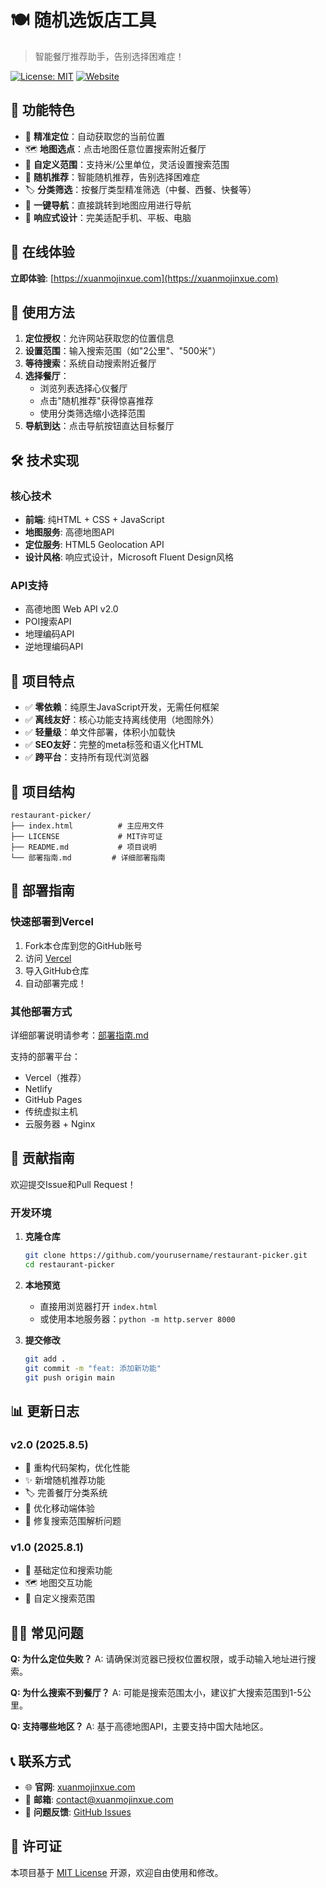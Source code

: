 # 🍽️ 随机选饭店工具

> 智能餐厅推荐助手，告别选择困难症！

[![License: MIT](https://img.shields.io/badge/License-MIT-yellow.svg)](https://opensource.org/licenses/MIT)
[![Website](https://img.shields.io/website?url=https%3A//xuanmojinxue.com)](https://xuanmojinxue.com)

## 🌟 功能特色

- 🎯 **精准定位**：自动获取您的当前位置
- 🗺️ **地图选点**：点击地图任意位置搜索附近餐厅
- 📏 **自定义范围**：支持米/公里单位，灵活设置搜索范围
- 🎲 **随机推荐**：智能随机推荐，告别选择困难症
- 🏷️ **分类筛选**：按餐厅类型精准筛选（中餐、西餐、快餐等）
- 🧭 **一键导航**：直接跳转到地图应用进行导航
- 📱 **响应式设计**：完美适配手机、平板、电脑

## 🚀 在线体验

**立即体验**: [https://xuanmojinxue.com](https://xuanmojinxue.com)

## 📱 使用方法

1. **定位授权**：允许网站获取您的位置信息
2. **设置范围**：输入搜索范围（如"2公里"、"500米"）
3. **等待搜索**：系统自动搜索附近餐厅
4. **选择餐厅**：
   - 浏览列表选择心仪餐厅
   - 点击"随机推荐"获得惊喜推荐
   - 使用分类筛选缩小选择范围
5. **导航到达**：点击导航按钮直达目标餐厅

## 🛠️ 技术实现

### 核心技术
- **前端**: 纯HTML + CSS + JavaScript
- **地图服务**: 高德地图API
- **定位服务**: HTML5 Geolocation API
- **设计风格**: 响应式设计，Microsoft Fluent Design风格

### API支持
- 高德地图 Web API v2.0
- POI搜索API
- 地理编码API
- 逆地理编码API

## 🎯 项目特点

- ✅ **零依赖**：纯原生JavaScript开发，无需任何框架
- ✅ **离线友好**：核心功能支持离线使用（地图除外）
- ✅ **轻量级**：单文件部署，体积小加载快
- ✅ **SEO友好**：完整的meta标签和语义化HTML
- ✅ **跨平台**：支持所有现代浏览器

## 📂 项目结构

```
restaurant-picker/
├── index.html          # 主应用文件
├── LICENSE             # MIT许可证
├── README.md           # 项目说明
└── 部署指南.md         # 详细部署指南
```

## 🚀 部署指南

### 快速部署到Vercel

1. Fork本仓库到您的GitHub账号
2. 访问 [Vercel](https://vercel.com)
3. 导入GitHub仓库
4. 自动部署完成！

### 其他部署方式

详细部署说明请参考：[部署指南.md](./部署指南.md)

支持的部署平台：
- Vercel（推荐）
- Netlify
- GitHub Pages
- 传统虚拟主机
- 云服务器 + Nginx

## 🤝 贡献指南

欢迎提交Issue和Pull Request！

### 开发环境

1. **克隆仓库**
   ```bash
   git clone https://github.com/yourusername/restaurant-picker.git
   cd restaurant-picker
   ```

2. **本地预览**
   - 直接用浏览器打开 `index.html`
   - 或使用本地服务器：`python -m http.server 8000`

3. **提交修改**
   ```bash
   git add .
   git commit -m "feat: 添加新功能"
   git push origin main
   ```

## 📊 更新日志

### v2.0 (2025.8.5)
- 🎉 重构代码架构，优化性能
- ✨ 新增随机推荐功能
- 🏷️ 完善餐厅分类系统
- 📱 优化移动端体验
- 🔧 修复搜索范围解析问题

### v1.0 (2025.8.1)
- 🎯 基础定位和搜索功能
- 🗺️ 地图交互功能
- 📏 自定义搜索范围

## 🙋‍♂️ 常见问题

**Q: 为什么定位失败？**
A: 请确保浏览器已授权位置权限，或手动输入地址进行搜索。

**Q: 为什么搜索不到餐厅？**
A: 可能是搜索范围太小，建议扩大搜索范围到1-5公里。

**Q: 支持哪些地区？**
A: 基于高德地图API，主要支持中国大陆地区。

## 📞 联系方式

- 🌐 **官网**: [xuanmojinxue.com](https://xuanmojinxue.com)
- 📧 **邮箱**: contact@xuanmojinxue.com
- 🐛 **问题反馈**: [GitHub Issues](https://github.com/yourusername/restaurant-picker/issues)

## 📄 许可证

本项目基于 [MIT License](./LICENSE) 开源，欢迎自由使用和修改。
